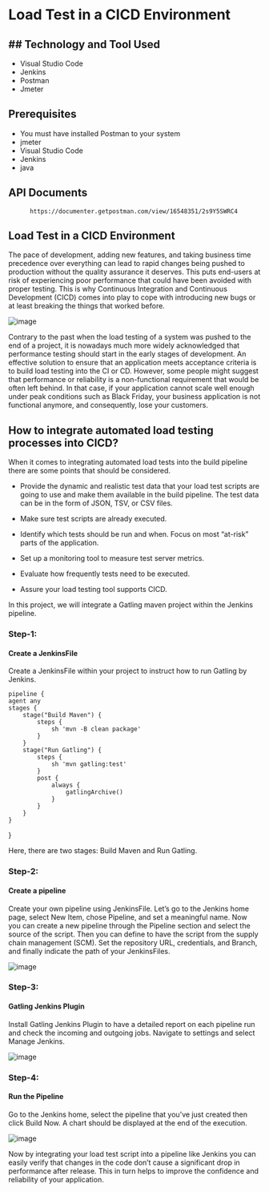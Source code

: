 # Load Test in a CICD Environment

## ## Technology and Tool Used

- Visual Studio Code
- Jenkins
- Postman
- Jmeter

## Prerequisites

- You must have installed Postman to your system
- jmeter
- Visual Studio Code
- Jenkins
- java

## API Documents

          https://documenter.getpostman.com/view/16548351/2s9Y5SWRC4

## Load Test in a CICD Environment

The pace of development, adding new features, and taking business time precedence over everything can lead to rapid changes being pushed to production without the quality assurance it deserves. This puts end-users at risk of experiencing poor performance that could have been avoided with proper testing. This is why Continuous Integration and Continuous Development (CICD) comes into play to cope with introducing new bugs or at least breaking the things that worked before.

![image](https://github.com/Mamun104/CICD_environment_for_load_test/assets/78067017/8790cdfc-52b4-4464-8048-12d0a368dd7c)

Contrary to the past when the load testing of a system was pushed to the end of a project, it is nowadays much more widely acknowledged that performance testing should start in the early stages of development. An effective solution to ensure that an application meets acceptance criteria is to build load testing into the CI or CD. However, some people might suggest that performance or reliability is a non-functional requirement that would be often left behind. In that case, if your application cannot scale well enough under peak conditions such as Black Friday, your business application is not functional anymore, and consequently, lose your customers.

## How to integrate automated load testing processes into CICD?

When it comes to integrating automated load tests into the build pipeline there are some points that should be considered.   


- Provide the dynamic and realistic test data that your load test scripts are going to use and make them available in the build pipeline. The test data can be in the form of JSON, TSV, or CSV files.

- Make sure test scripts are already executed.

- Identify which tests should be run and when. Focus on most “at-risk” parts of the application.

- Set up a monitoring tool to measure test server metrics.

- Evaluate how frequently tests need to be executed.

- Assure your load testing tool supports CICD.

In this project, we will integrate a Gatling maven project within the Jenkins pipeline. 

### Step-1:

#### Create a JenkinsFile

Create a JenkinsFile within your project to instruct how to run Gatling by Jenkins. 


    pipeline {
    agent any
    stages {
        stage("Build Maven") {
            steps {
                sh 'mvn -B clean package'
            }
        }
        stage("Run Gatling") {
            steps {
                sh 'mvn gatling:test'
            }
            post {
                always {
                    gatlingArchive()
                }
            }
        }
    }
}


Here, there are two stages: Build Maven and Run Gatling. 

### Step-2:

#### Create a pipeline

Create your own pipeline using JenkinsFile.
Let’s go to the Jenkins home page, select New Item, chose Pipeline, and set a meaningful name. Now you can create a new pipeline through the Pipeline section and select the source of the script. Then you can define to have the script from the supply chain management (SCM). Set the repository URL, credentials, and Branch, and finally indicate the path of your JenkinsFiles. 

![image](https://github.com/Mamun104/CICD_environment_for_load_test/assets/78067017/136028bd-1b4f-493a-b419-61d381038420)


### Step-3:

#### Gatling Jenkins Plugin

Install Gatling Jenkins Plugin to have a detailed report on each pipeline run and check the incoming and outgoing jobs. Navigate to settings and select Manage Jenkins.

![image](https://github.com/Mamun104/CICD_environment_for_load_test/assets/78067017/78b48a84-127b-42c7-8bcc-bb76c4f32469)


### Step-4:

#### Run the Pipeline

Go to the Jenkins home, select the pipeline that you’ve just created then click Build Now. A chart should be displayed at the end of the execution.

![image](https://github.com/Mamun104/CICD_environment_for_load_test/assets/78067017/5ca40110-e5a8-4304-9788-e4c753ac7088)


Now by integrating your load test script into a pipeline like Jenkins you can easily verify that changes in the code don’t cause a significant drop in performance after release. This in turn helps to improve the confidence and reliability of your application.







